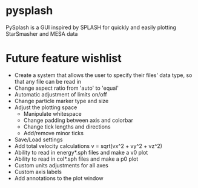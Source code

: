 # pysplash
PySplash is a GUI inspired by SPLASH for quickly and easily plotting StarSmasher and MESA data

# Future feature wishlist
* Create a system that allows the user to specify their files' data type, so that any file can be read in
* Change aspect ratio from 'auto' to 'equal'
* Automatic adjustment of limits on/off
* Change particle marker type and size
* Adjust the plotting space
    * Manipulate whitespace
    * Change padding between axis and colorbar
    * Change tick lengths and directions
    * Add/remove minor ticks
* Save/Load settings
* Add total velocity calculations v = sqrt(vx^2 + vy^2 + vz^2)
* Ability to read in energy*.sph files and make a v0 plot
* Ability to read in col*.sph files and make a p0 plot
* Custom units adjustments for all axes
* Custom axis labels
* Add annotations to the plot window
